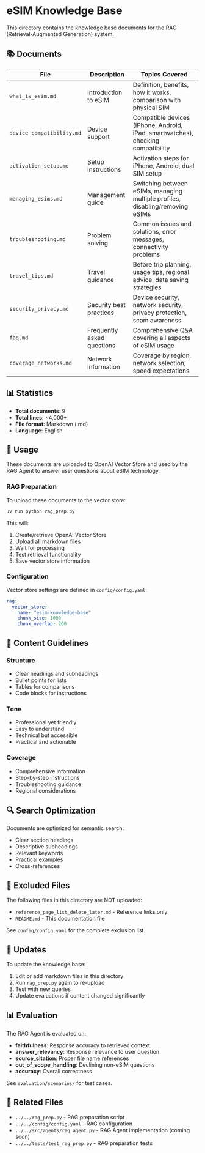 # eSIM Knowledge Base

This directory contains the knowledge base documents for the RAG (Retrieval-Augmented Generation) system.

## 📚 Documents

| File | Description | Topics Covered |
|------|-------------|----------------|
| `what_is_esim.md` | Introduction to eSIM | Definition, benefits, how it works, comparison with physical SIM |
| `device_compatibility.md` | Device support | Compatible devices (iPhone, Android, iPad, smartwatches), checking compatibility |
| `activation_setup.md` | Setup instructions | Activation steps for iPhone, Android, dual SIM setup |
| `managing_esims.md` | Management guide | Switching between eSIMs, managing multiple profiles, disabling/removing eSIMs |
| `troubleshooting.md` | Problem solving | Common issues and solutions, error messages, connectivity problems |
| `travel_tips.md` | Travel guidance | Before trip planning, usage tips, regional advice, data saving strategies |
| `security_privacy.md` | Security best practices | Device security, network security, privacy protection, scam awareness |
| `faq.md` | Frequently asked questions | Comprehensive Q&A covering all aspects of eSIM usage |
| `coverage_networks.md` | Network information | Coverage by region, network selection, speed expectations |

## 📊 Statistics

- **Total documents**: 9
- **Total lines**: ~4,000+
- **File format**: Markdown (.md)
- **Language**: English

## 🎯 Usage

These documents are uploaded to OpenAI Vector Store and used by the RAG Agent to answer user questions about eSIM technology.

### RAG Preparation

To upload these documents to the vector store:

```bash
uv run python rag_prep.py
```

This will:
1. Create/retrieve OpenAI Vector Store
2. Upload all markdown files
3. Wait for processing
4. Test retrieval functionality
5. Save vector store information

### Configuration

Vector store settings are defined in `config/config.yaml`:

```yaml
rag:
  vector_store:
    name: "esim-knowledge-base"
    chunk_size: 1000
    chunk_overlap: 200
```

## 📝 Content Guidelines

### Structure
- Clear headings and subheadings
- Bullet points for lists
- Tables for comparisons
- Code blocks for instructions

### Tone
- Professional yet friendly
- Easy to understand
- Technical but accessible
- Practical and actionable

### Coverage
- Comprehensive information
- Step-by-step instructions
- Troubleshooting guidance
- Regional considerations

## 🔍 Search Optimization

Documents are optimized for semantic search:
- Clear section headings
- Descriptive subheadings
- Relevant keywords
- Practical examples
- Cross-references

## 🚫 Excluded Files

The following files in this directory are NOT uploaded:
- `reference_page_list_delete_later.md` - Reference links only
- `README.md` - This documentation file

See `config/config.yaml` for the complete exclusion list.

## 🔄 Updates

To update the knowledge base:

1. Edit or add markdown files in this directory
2. Run `rag_prep.py` again to re-upload
3. Test with new queries
4. Update evaluations if content changed significantly

## 📊 Evaluation

The RAG Agent is evaluated on:
- **faithfulness**: Response accuracy to retrieved context
- **answer_relevancy**: Response relevance to user question
- **source_citation**: Proper file name references
- **out_of_scope_handling**: Declining non-eSIM questions
- **accuracy**: Overall correctness

See `evaluation/scenarios/` for test cases.

## 🔗 Related Files

- `../../rag_prep.py` - RAG preparation script
- `../../config/config.yaml` - RAG configuration
- `../../src/agents/rag_agent.py` - RAG Agent implementation (coming soon)
- `../../tests/test_rag_prep.py` - RAG preparation tests

